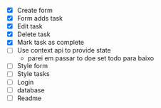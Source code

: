 - [x] Create form
- [x] Form adds task
- [x] Edit task
- [x] Delete task
- [x] Mark task as complete
- [ ] Use context api to provide state
  - parei em passar to doe set todo para baixo
- [ ] Style form
- [ ] Style tasks
- [ ] Login
- [ ] database
- [ ] Readme
